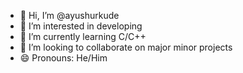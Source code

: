 - 👋 Hi, I’m @ayushurkude
- 👀 I’m interested in developing 
- 🌱 I’m currently learning C/C++
- 💞️ I’m looking to collaborate on major minor projects
- 😄 Pronouns: He/Him

<!---
ayushurkude/ayushurkude is a ✨ special ✨ repository because its `README.md` (this file) appears on your GitHub profile.
You can click the Preview link to take a look at your changes.
--->
